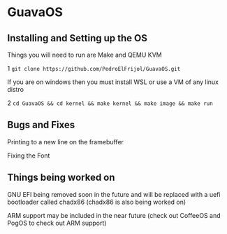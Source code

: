 # GuavaOS

## Installing and Setting up the OS

  Things you will need to run are Make and QEMU KVM

  1 `git clone https://github.com/PedroElFrijol/GuavaOS.git`
  
  If you are on windows then you must install WSL or use a VM of any linux distro
  
  2 `cd GuavaOS && cd kernel && make kernel && make image && make run`
  
## Bugs and Fixes

  Printing to a new line on the framebuffer
  
  Fixing the Font
  
## Things being worked on

  GNU EFI being removed soon in the future and will be replaced with a uefi bootloader called chadx86 (chadx86 is also being worked on)
  
  ARM support may be included in the near future (check out CoffeeOS and PogOS to check out ARM support)
